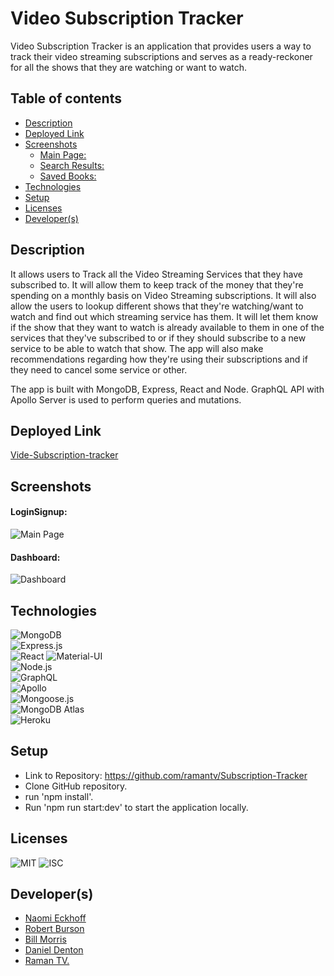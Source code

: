 # Video Subscription Tracker
Video Subscription Tracker is an application that provides users a way to track their video streaming subscriptions and serves as a ready-reckoner for all the shows that they are watching or want to watch.

## Table of contents
  - [Description](#description)
  - [Deployed Link](#deployed-link)
  - [Screenshots](#screenshots)
      - [Main Page:](#main-page)
      - [Search Results:](#search-results)
      - [Saved Books:](#saved-books)
  - [Technologies](#technologies)
  - [Setup](#setup)
  - [Licenses](#licenses)
  - [Developer(s)](#developers)

## Description
It allows users to Track all the Video Streaming Services that they have subscribed to. It will allow them to keep track of the money that they're spending on a monthly basis on Video Streaming subscriptions. It will also allow the users to lookup different shows that they're watching/want to watch and find out which streaming service has them. It will let them know if the show that they want to watch is already available to them in one of the services that they've subscribed to or if they should subscribe to a new service to be able to watch that show. The app will also make recommendations regarding how they're using their subscriptions and if they need to cancel some service or other.

The app is built with MongoDB, Express, React and Node. GraphQL API with Apollo Server is used to perform queries and mutations. 

## Deployed Link
[Vide-Subscription-tracker](https://radiant-hamlet-31156.herokuapp.com/)

## Screenshots
#### LoginSignup:
![Main Page](/client/src/assets/images/screenshot-1.png)

#### Dashboard:
![Dashboard](/client/src/assets/images/screenshot-2.png)

## Technologies
![MongoDB](https://img.shields.io/badge/MongoDB-4EA94B?style=for-the-badge&logo=mongodb&logoColor=white)  
![Express.js](https://img.shields.io/badge/Express.js-404D59?style=for-the-badge)  
![React](https://img.shields.io/badge/React-20232A?style=for-the-badge&logo=react&logoColor=61DAFB)
![Material-UI](https://img.shields.io/badge/Material--UI-0081CB?style=for-the-badge&logo=material-ui&logoColor=white)  
![Node.js](https://img.shields.io/badge/Node.js-43853D?style=for-the-badge&logo=node.js&logoColor=white)  
![GraphQL](https://img.shields.io/badge/GraphQL-E4405F?style=for-the-badge)  
![Apollo](https://img.shields.io/badge/Apollo_Server-8B89CC?style=for-the-badge)  
![Mongoose.js](https://img.shields.io/badge/Mongoose.js-880000?style=for-the-badge&logoColor=white)  
![MongoDB Atlas](https://img.shields.io/badge/MongoDB%20Atlas-4EA94B?style=for-the-badge&logo=mongodb&logoColor=white)  
![Heroku](https://img.shields.io/badge/Heroku-430098?style=for-the-badge&logo=heroku&logoColor=white)  


## Setup
* Link to Repository: https://github.com/ramantv/Subscription-Tracker
* Clone GitHub repository.
* run 'npm install'.
* Run 'npm run start:dev' to start the application locally.

## Licenses
![MIT](https://img.shields.io/static/v1?label=License&message=MIT&color=BLUE)
![ISC](https://img.shields.io/static/v1?label=License&message=ISC&color=BLUE)

## Developer(s)
* [Naomi Eckhoff](https://github.com/Naomi-Eckhoff)
* [Robert Burson](https://github.com/RobBurson)
* [Bill Morris](https://github.com/bilcon)
* [Daniel Denton](https://github.com/HighDynamics)
* [Raman TV.](https://github.com/ramantv)

